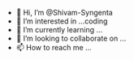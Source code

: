 - 👋 Hi, I’m @Shivam-Syngenta
- 👀 I’m interested in ...coding
- 🌱 I’m currently learning ...
- 💞️ I’m looking to collaborate on ...
- 📫 How to reach me ...

<!---
Shivam-Syngenta/Shivam-Syngenta is a ✨ special ✨ repository because its `README.md` (this file) appears on your GitHub profile.
You can click the Preview link to take a look at your changes.
--->
